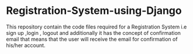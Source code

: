 # Registration-System-using-Django
This repository contain the code files required for a Registration System i.e sign up ,login , logout and additionally it has the concept of confirmation email that means that the user will receive the email for confirmation of his/her account.
